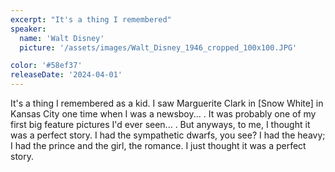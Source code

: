```yaml
---
excerpt: "It's a thing I remembered"
speaker:
  name: 'Walt Disney'
  picture: '/assets/images/Walt_Disney_1946_cropped_100x100.JPG'

color: '#58ef37'
releaseDate: '2024-04-01'
---
```

It's a thing I remembered as a kid. I saw Marguerite Clark in [Snow White] in Kansas City one time when I was a newsboy... . It was probably one of my first big feature pictures I'd ever seen... . But anyways, to me, I thought it was a perfect story. I had the sympathetic dwarfs, you see? I had the heavy; I had the prince and the girl, the romance. I just thought it was a perfect story.
